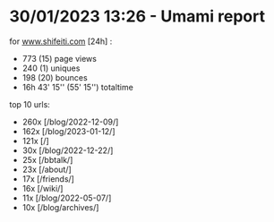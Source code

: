 # 30/01/2023 13:26 - Umami report
for www.shifeiti.com [24h] :

 - 773 (15) page views
 - 240 (1) uniques
 - 198 (20) bounces
 - 16h 43' 15'' (55' 15'') totaltime


top 10 urls:
 - 260x [/blog/2022-12-09/]
 - 162x [/blog/2023-01-12/]
 - 121x [/]
 - 30x [/blog/2022-12-22/]
 - 25x [/bbtalk/]
 - 23x [/about/]
 - 17x [/friends/]
 - 16x [/wiki/]
 - 11x [/blog/2022-05-07/]
 - 10x [/blog/archives/]


